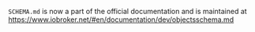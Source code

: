 `SCHEMA.md` is now a part of the official documentation and is maintained at https://www.iobroker.net/#en/documentation/dev/objectsschema.md

